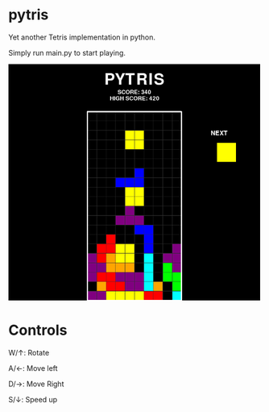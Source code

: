 # pytris

Yet another Tetris implementation in python.

Simply run main.py to start playing.

<img src="images/screenshot.png" width=500>

# Controls

W/↑: Rotate

A/←: Move left

D/→: Move Right

S/↓: Speed up
